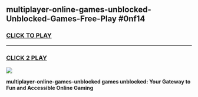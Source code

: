 
## multiplayer-online-games-unblocked-Unblocked-Games-Free-Play #0nf14
<h3>
<a href="https://us.freeplayer.one?title=multiplayer-online-games-unblocked&ref=9M">CLICK TO PLAY</a></h3>
<hr>

<h3>
<a href="https://us.freeplayer.one?title=multiplayer-online-games-unblocked&ref=9M">CLICK 2 PLAY</a>
  
</h3>

<a href="https://us.freeplayer.one?title=multiplayer-online-games-unblocked&ref=9M"><img src="https://clearcache.store/games.png"></a>


**multiplayer-online-games-unblocked games unblocked: Your Gateway to Fun and Accessible Online Gaming**
